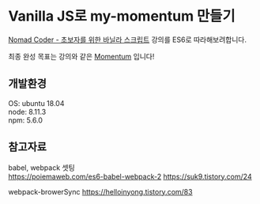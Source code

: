 Vanilla JS로 my-momentum 만들기
==============================
[Nomad Coder - 초보자를 위한 바닐라 스크립트](https://academy.nomadcoders.co/p/javascript-basics-for-absolute-beginners-kr/ "[Nomad Coder] JS-Basic") 강의를 ES6로 따라해보려합니다.

최종 완성 목표는 강의와 같은 [Momentum](https://momentumdash.com/ "Momentum") 입니다!

개발환경
-------
OS: ubuntu 18.04  
node: 8.11.3  
npm: 5.6.0

참고자료
-------
babel, webpack 셋팅   
https://poiemaweb.com/es6-babel-webpack-2
https://suk9.tistory.com/24
   
webpack-browerSync
https://helloinyong.tistory.com/83
